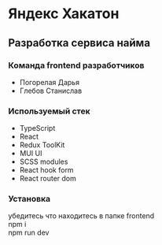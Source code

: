 # Яндекс Хакатон  
## Разработка сервиса найма  

### Команда frontend разработчиков  

- Погорелая Дарья
- Глебов Станислав

### Используемый стек  

- TypeScript
- React
- Redux ToolKit
- MUI UI
- SCSS modules
- React hook form
- React router dom

### Установка  
убедитесь что находитесь в папке frontend  
npm i  
npm run dev  
